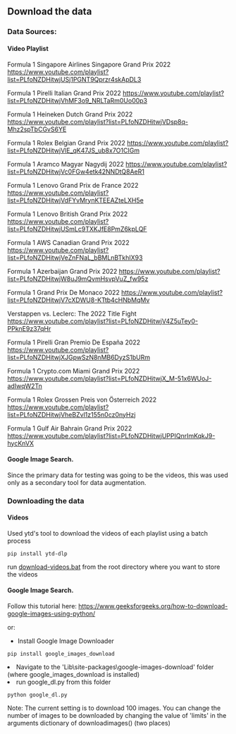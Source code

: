 ## Download the data
### Data Sources:
#### Video Playlist
Formula 1 Singapore Airlines Singapore Grand Prix 2022
https://www.youtube.com/playlist?list=PLfoNZDHitwjUSj1PGNT9Qprzr4skApDL3

Formula 1 Pirelli Italian Grand Prix 2022
https://www.youtube.com/playlist?list=PLfoNZDHitwjVhMF3o9_NRLTaRm0Uo00p3

Formula 1 Heineken Dutch Grand Prix 2022
https://www.youtube.com/playlist?list=PLfoNZDHitwjVDsp8q-Mhz2spTbCGvS6YE

Formula 1 Rolex Belgian Grand Prix 2022
https://www.youtube.com/playlist?list=PLfoNZDHitwjVlE_qK47JS_ub8x7O1CIGm

Formula 1 Aramco Magyar Nagydij 2022
https://www.youtube.com/playlist?list=PLfoNZDHitwjVc0FGw4etk42NNDtQ8AeR1

Formula 1 Lenovo Grand Prix de France 2022
https://www.youtube.com/playlist?list=PLfoNZDHitwjVdFYvMrynKTEEAZteLXH5e

Formula 1 Lenovo British Grand Prix 2022
https://www.youtube.com/playlist?list=PLfoNZDHitwjUSmLc9TXKJfE8PmZ6kpLQF

Formula 1 AWS Canadian Grand Prix 2022
https://www.youtube.com/playlist?list=PLfoNZDHitwjVeZnFNaL_bBMLnBTkhIX93

Formula 1 Azerbaijan Grand Prix 2022
https://www.youtube.com/playlist?list=PLfoNZDHitwjW8uJ9mQvmHsvpVuZ_fw95z

Formula 1 Grand Prix De Monaco 2022
https://www.youtube.com/playlist?list=PLfoNZDHitwjV7cXDWU8-KTtb4cHNbMqMv

Verstappen vs. Leclerc: The 2022 Title Fight
https://www.youtube.com/playlist?list=PLfoNZDHitwjV4Z5uTey0-PPknE9z37qHr

Formula 1 Pirelli Gran Premio De España 2022
https://www.youtube.com/playlist?list=PLfoNZDHitwjXJGpwSzN8nMB6DyzS1bURm

Formula 1 Crypto.com Miami Grand Prix 2022
https://www.youtube.com/playlist?list=PLfoNZDHitwjX_M-51x6WUoJ-adIwqW2Tn

Formula 1 Rolex Grossen Preis von Österreich 2022 
https://www.youtube.com/playlist?list=PLfoNZDHitwjVheBZvl1z155n0cz0nyHzj

Formula 1 Gulf Air Bahrain Grand Prix 2022
https://www.youtube.com/playlist?list=PLfoNZDHitwjUPPIQnrImKqkJ9-hycKnVX

#### Google Image Search.
Since the primary data for testing was going to be the videos, this was used only as a secondary tool for data augmentation. 

### Downloading the data
#### Videos
Used ytd's tool to download the videos of each playlist using a batch process

```
pip install ytd-dlp
```
run [download-videos.bat](https://github.com/SwamiKannan/Formula1-car-detection/blob/main/data_generation/download/download-videos.bat) from the root directory where you want to store the videos


#### Google Image Search.
Follow this tutorial here: <https://www.geeksforgeeks.org/how-to-download-google-images-using-python/>

or:
<ul><li>Install Google Image Downloader</li></ul>

```
pip install google_images_download
```

<li>Navigate to the 'Lib\site-packages\google-images-download' folder (where google_images_download is installed)</li>
<li> run google_dl.py from this folder </li></ul>

```
python google_dl.py
```
Note: The current setting is to download 100 images. You can change the number of images to be downloaded by changing the value of 'limits' in the arguments dictionary of downloadimages() (two places)
